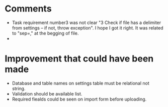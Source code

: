 # Comments
- Task requirement number3 was not clear "3 Check if file has a delimiter from settings – if not, throw exception".
I hope I got it right. It was related to "sep=," at the begging of file.
- 



# Improvement that could have been made
- Database and table names on settings table must be relational not string.
- Validation should be available list.
- Required fiealds could be seen on import form before uploading.

